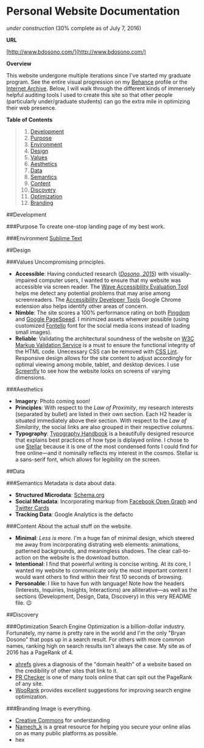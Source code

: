 # Personal Website Documentation
*under construction* (30% complete as of July 7, 2016)

**URL**

[http://www.bdosono.com/](http://www.bdosono.com/)

**Overview**

This website undergone multiple iterations since I've started my graduate program. See the entire visual progression on my [Behance](https://www.behance.net/gallery/38857453/Personal-Website) profile or the [Internet Archive](https://web.archive.org/web/*/http://www.bdosono.com/). Below, I will walk through the different kinds of immensely helpful auditing tools I used to create this site so that other people (particularly under/graduate students) can go the extra mile in optimizing their web presence.

**Table of Contents**

> 1. [Development](#development)
>  1. [Purpose](#purpose)
>  2. [Environment](#environment)
> 2. [Design](#design)
>  1. [Values](#values)
>  2. [Aesthetics](#aesthetics) 
> 3. [Data](#data)
>  1. [Semantics](#semantics)
>  2. [Content](#content)
> 4. [Discovery](#discovery)
>  1. [Optimization](#optimization)
>  2. [Branding](#branding)

##Development

###Purpose
To create one-stop landing page of my best work.

###Environment
[Sublime Text](#https://www.sublimetext.com/)

##Design 

###Values
Uncompromising principles.
+ **Accessible**: Having conducted research ([*Dosono, 2015*](https://www.usenix.org/system/files/conference/soups2015/soups15-paper-dosono.pdf)) with visually-impaired computer users, I wanted to ensure that my website was accessible via screen reader. The [Wave Accessibility Evaluation Tool](http://wave.webaim.org/report#/http://www.bdosono.com/) helps me detect any potential problems that may arise among screenreaders. The [Accessibility Developer Tools](https://chrome.google.com/webstore/detail/accessibility-developer-t/fpkknkljclfencbdbgkenhalefipecmb) Google Chrome extension also helps identify other areas of concern. 
+ **Nimble**: The site scores a 100% performance rating on both [Pingdom](https://tools.pingdom.com/#!/bGotxy/http://www.bdosono.com/) and [Google PageSpeed](https://developers.google.com/speed/pagespeed/insights/?url=http%3A%2F%2Fwww.bdosono.com%2F). I minimized assets wherever possible (using customized [Fontello](http://fontello.com/) font for the social media icons instead of loading small images).
+ **Reliable**: Validating the architectural soundness of the website on [W3C Markup Validation Service](https://validator.w3.org/) is a must to ensure the functional integrity of the HTML code. Unecessary CSS can be removed with [CSS Lint](http://csslint.net/). Responsive design allows for the site content to adjust accordingly for optimal viewing among mobile, tablet, and desktop devices. I use [Screenfly](http://quirktools.com/screenfly/#u=http%3A//www.bdosono.com/&w=1024&h=600&s=1) to see how the website looks on screens of varying dimensions.

###Aesthetics
+ **Imagery**: Photo coming soon!
+ **Principles**: With respect to the *Law of Proximity*, my research interests (separated by bullet) are listed in their own section. Each H2 header is situated immediately above their section. With respect to the *Law of Similarity*, the social links are also grouped in their respective columns.
+ **Typography**: [Typography Handbook](http://typographyhandbook.com/) is a beautifully designed resource that explains best practices of how type is diplayed online. I chose to use [Stellar](http://pangrampangram.com/stellar.html) because it is one of the most condensed fonts I could find for free online—and it nominally reflects my interest in the cosmos. Stellar is a sans-serif font, which allows for legibility on the screen.

##Data

###Semantics
Metadata is data about data. 
+ **Structured Microdata**: [Schema.org](http://schema.org/)
+ **Social Metadata**: Incorporating markup from [Facebook Open Graph](https://developers.facebook.com/docs/sharing/webmasters) and [Twitter Cards](https://dev.twitter.com/cards/overview)
+ **Tracking Data**: Google Analytics is the defacto 

###Content
About the actual stuff on the website.
+ **Minimal**: _Less is more._ I'm a huge fan of minimal design, which steered me away from incorporating distrating web elements: animations, patterned backgrounds, and meaningless shadows. The clear call-to-action on the website is the download button. 
+ **Intentional**: I find that powerful writing is concise writing. At its core, I wanted my website to communicate only the most important content I would want others to find within their first 10 seconds of browsing.
+ **Personable**: I like to have fun with language! Note how the headers (Interests, Inquiries, Insights, Interactions) are alliterative—as well as the sections (Development, Design, Data, Discovery) in this very README file. :wink:

##Discovery

###Optimization
Search Engine Optimization is a billion-dollar industry. Fortunately, my name is pretty rare in the world and I'm the only "Bryan Dosono" that pops up in a search result. For others with more common names, ranking high on search results isn't always the case.  My site as of 2016 has a PageRank of 4. 
+ [ahrefs](https://ahrefs.com/) gives a diagnosis of the "domain health" of a website based on the credibility of other sites that link to it.
+ [PR Checker](http://www.prchecker.info/) is one of many tools online that can spit out the PageRank of any site.
+ [WooRank](https://www.woorank.com/) provides excellent suggestions for improving search engine optimization.

###Branding
Image is everything.
+ [Creative Commons](https://creativecommons.org/) for understanding 
+ [Namech_k](https://namechk.com/) is a great resource for helping you secure your online alias on as many public platforms as possible. 
+ hex
